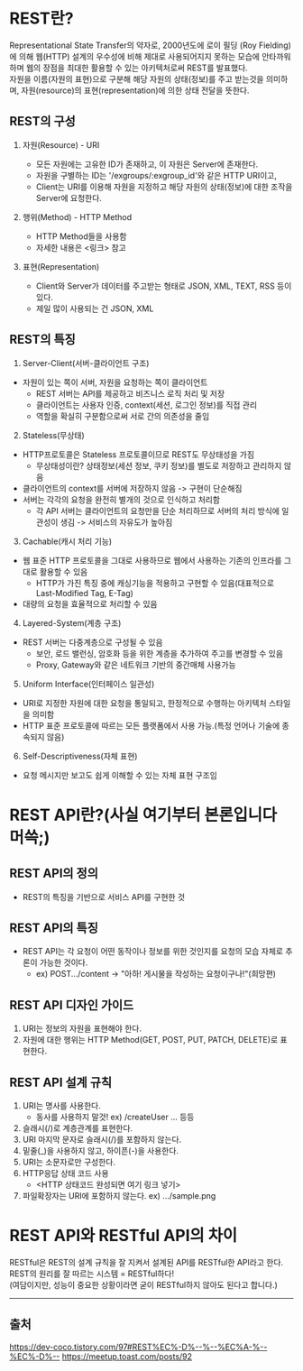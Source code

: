 # REST란?

Representational State Transfer의 약자로, 
2000년도에 로이 필딩 (Roy Fielding)에 의해 웹(HTTP) 설계의 우수성에 비해 제대로 사용되어지지 못하는 모습에 안타까워하며 웹의 장점을 최대한 활용할 수 있는 아키텍처로써 REST를 발표했다.  
자원을 이름(자원의 표현)으로 구분해 해당 자원의 상태(정보)를 주고 받는것을 의미하며, 자원(resource)의 표현(representation)에 의한 상태 전달을 뜻한다.

## REST의 구성
1. 자원(Resource) - URI  
    - 모든 자원에는 고유한 ID가 존재하고, 이 자원은 Server에 존재한다. 
    - 자원을 구별하는 ID는 '/exgroups/:exgroup_id'와 같은 HTTP URI이고, 
    - Client는 URI를 이용해 자원을 지정하고 해당 자원의 상태(정보)에 대한 조작을 Server에 요청한다.

2. 행위(Method) - HTTP Method
    - HTTP Method들을 사용함
    - 자세한 내용은 <링크> 참고

3. 표현(Representation)
    - Client와 Server가 데이터를 주고받는 형태로 JSON, XML, TEXT, RSS 등이 있다.
    - 제일 많이 사용되는 건 JSON, XML


## REST의 특징
1. Server-Client(서버-클라이언트 구조)
  - 자원이 있는 쪽이 서버, 자원을 요청하는 쪽이 클라이언트
    - REST 서버는 API를 제공하고 비즈니스 로직 처리 및 저장
    - 클라이언트는 사용자 인증, context(세션, 로그인 정보)를 직접 관리
    - 역할을 확실히 구분함으로써 서로 간의 의존성을 줄임
2. Stateless(무상태)
  - HTTP프로토콜은 Stateless 프로토콜이므로 REST도 무상태성을 가짐
    - 무상태성이란? 상태정보(세션 정보, 쿠키 정보)를 별도로 저장하고 관리하지 않음
  - 클라이언트의 context를 서버에 저장하지 않음 -> 구현이 단순해짐
  - 서버는 각각의 요청을 완전히 별개의 것으로 인식하고 처리함
    - 각 API 서버는 클라이언트의 요청만을 단순 처리하므로 서버의 처리 방식에 일관성이 생김 -> 서비스의 자유도가 높아짐
3. Cachable(캐시 처리 기능)
  - 웹 표준 HTTP 프로토콜을 그대로 사용하므로 웹에서 사용하는 기존의 인프라를 그대로 활용할 수 있음
    - HTTP가 가진 특징 중에 캐싱기능을 적용하고 구현할 수 있음(대표적으로 Last-Modified Tag, E-Tag)
  - 대량의 요청을 효율적으로 처리할 수 있음
4. Layered-System(계층 구조)
  - REST 서버는 다중계층으로 구성될 수 있음
    - 보안, 로드 밸런싱, 암호화 등을 위한 계층을 추가하여 주고를 변경할 수 있음
    - Proxy, Gateway와 같은 네트워크 기반의 중간매체 사용가능
5. Uniform Interface(인터페이스 일관성)
  - URI로 지정한 자원에 대한 요청을 통일되고, 한정적으로 수행하는 아키텍처 스타일을 의미함
  - HTTP 표준 프로토콜에 따르는 모든 플랫폼에서 사용 가능.(특정 언어나 기술에 종속되지 않음)
6. Self-Descriptiveness(자체 표현)
  - 요청 메시지만 보고도 쉽게 이해할 수 있는 자체 표현 구조임

# REST API란?(사실 여기부터 본론입니다 머쓱;)
## REST API의 정의
- REST의 특징을 기반으로 서비스 API를 구현한 것 

## REST API의 특징
- REST API는 각 요청이 어떤 동작이나 정보를 위한 것인지를 요청의 모습 자체로 추론이 가능한 것이다.
  - ex) POST.../content -> "아하! 게시물을 작성하는 요청이구나!"(희망편)

## REST API 디자인 가이드
1. URI는 정보의 자원을 표현해야 한다.
2. 자원에 대한 행위는 HTTP Method(GET, POST, PUT, PATCH, DELETE)로 표현한다.

## REST API 설계 규칙
1. URI는 명사를 사용한다.
    - 동사를 사용하지 말것! ex) /createUser ... 등등
2. 슬래시(/)로 계층관계를 표현한다.
3. URI 마지막 문자로 슬래시(/)를 포함하지 않는다.
4. 밑줄(_)을 사용하지 않고, 하이픈(-)을 사용한다.
5. URI는 소문자로만 구성한다.
6. HTTP응답 상태 코드 사용
    - <HTTP 상태코드 완성되면 여기 링크 넣기>
7. 파일확장자는 URI에 포함하지 않는다. ex) .../sample.png

# REST API와 RESTful API의 차이
RESTful은 REST의 설계 규칙을 잘 지켜서 설계된 API를 RESTful한 API라고 한다.  
REST의 원리를 잘 따르는 시스템 = RESTful하다!  
(여담이지만, 성능이 중요한 상황이라면 굳이 RESTful하지 않아도 된다고 합니다.)

---
## 출처
https://dev-coco.tistory.com/97#REST%EC%-D%--%--%EC%A-%--%EC%-D%--
https://meetup.toast.com/posts/92
